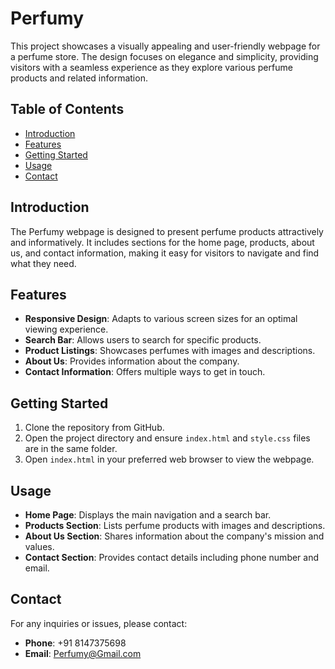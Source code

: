# Perfumy

This project showcases a visually appealing and user-friendly webpage for a perfume store. The design focuses on elegance and simplicity, providing visitors with a seamless experience as they explore various perfume products and related information.

## Table of Contents
- [Introduction](#introduction)
- [Features](#features)
- [Getting Started](#getting-started)
- [Usage](#usage)
- [Contact](#contact)

## Introduction
The Perfumy webpage is designed to present perfume products attractively and informatively. It includes sections for the home page, products, about us, and contact information, making it easy for visitors to navigate and find what they need.

## Features
- **Responsive Design**: Adapts to various screen sizes for an optimal viewing experience.
- **Search Bar**: Allows users to search for specific products.
- **Product Listings**: Showcases perfumes with images and descriptions.
- **About Us**: Provides information about the company.
- **Contact Information**: Offers multiple ways to get in touch.

## Getting Started
1. Clone the repository from GitHub.
2. Open the project directory and ensure `index.html` and `style.css` files are in the same folder.
3. Open `index.html` in your preferred web browser to view the webpage.

## Usage
- **Home Page**: Displays the main navigation and a search bar.
- **Products Section**: Lists perfume products with images and descriptions.
- **About Us Section**: Shares information about the company's mission and values.
- **Contact Section**: Provides contact details including phone number and email.

## Contact
For any inquiries or issues, please contact:

- **Phone**: +91 8147375698
- **Email**: Perfumy@Gmail.com
